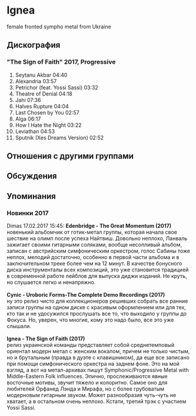 # Ignea

female fronted sympho metal from Ukraine

## Дискография

### "The Sign of Faith" 2017, Progressive

1. Seytanu Akbar  04:40    
2. Alexandria  03:57    
3. Petrichor (feat. Yossi Sassi) 03:32  
4. Theatre of Denial  04:18 
5. Jahi  07:36  
6. Halves Rupture  04:04 
7. Last Chosen by You  02:57  
8. Alga  06:17    
9. How I Hate the Night  03:22  
10. Leviathan  04:53    
11. Sputnik (Xes Dreams Version)  02:52  



## Отношения с другими группами


## Обсуждения


## Упоминания

### Новинки 2017

Dimas 17.02.2017 15:45:
<B>Edenbridge - The Great Momentum (2017)</B><BR>новенький альбомчик от готик-метал группы, которая начала свое шествие на олимп после успеха Найтвиш. Довольно неплохо, Ланваль зажигает своими гитарными соляками, вообще несопливый альбом, записан с австрийским симфоническим оркестром, голос Сабины тоже неплох, мелодий достаточно, особенно в первой части альбома и в заключительном треке более чем на 12 минут. В качестве бонусного диска инструменталы всех композиций, это уже становится традицией в современной работе лейблов для выпуска диджи изданий. Не круть, но слушается легко и ненапряжно.<BR><BR><B>Cynic - Uroboric Forms-The Complete Demo Recordings (2017) </B><BR>ну это релиз чисто для коллекционеров решивших собрать все ранние записи группы на одном диске с красивым оформлением или для тех, кто так и не удосужился прослушать все то, что выходило у группы до Фокуса. Но, уверен, что многие, кому это надо было, все это уже слышали.<BR><BR><B>Ignea - The Sign of Faith (2017)</B><BR>релиз украинской команды представляет собой среднетемповый ориентал модерн метал с женским вокалом, причем не только чистым, но и брутальным (правда в дуэте с клавишником), да еще все записано при помощи симфонического оркестра на заднем фоне. Это на мой взгляд, а вот на метал-архивах пишут Symphonic/Progressive Metal with Middle-Eastern Folk influences. Эпично, прослеживаются явные восточные мотивы, звучит тяжело и колоритно. Самое оно для любителей Орфанед Лэнда и Мирафа, но с более грубоватым модерновым гитарным звуком. Может разнообразия чуть-чуть не хватает, а в остальном очень неплохо. Кстати, третий трэк с участием Yossi Sassi.

